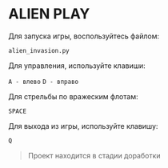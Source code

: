 # ALIEN PLAY

Для запуска игры, воспользуйтесь файлом:

```alien_invasion.py```

Для управления, используйте клавиши:

```A - влево```
```D - вправо```

Для стрельбы по вражеским флотам:

```SPACE```

Для выхода из игры, используйте клавишу: 

```Q```

> Проект находится в стадии доработки
